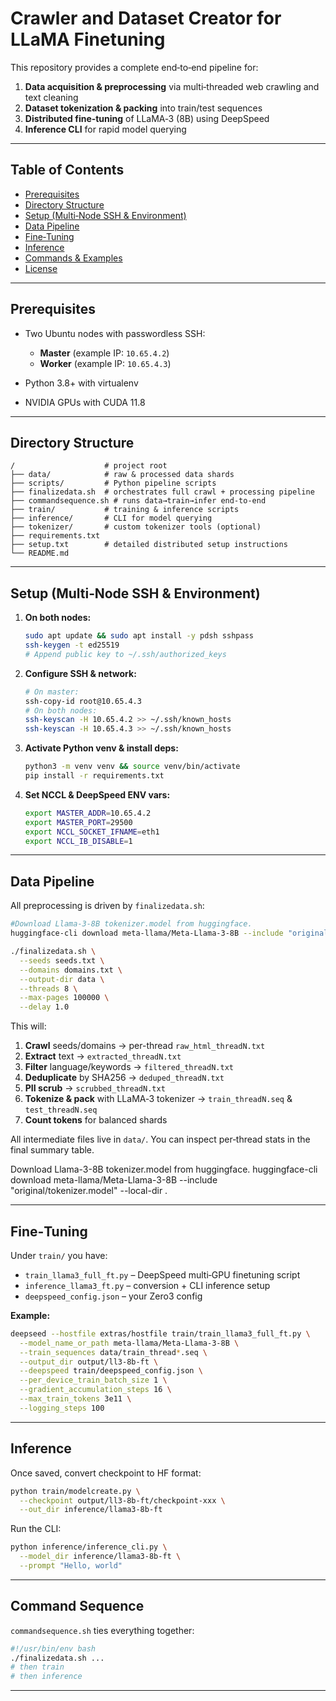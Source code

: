# Crawler and Dataset Creator for LLaMA Finetuning

This repository provides a complete end‑to‑end pipeline for:

1. **Data acquisition & preprocessing** via multi‑threaded web crawling and text cleaning
2. **Dataset tokenization & packing** into train/test sequences
3. **Distributed fine‑tuning** of LLaMA‑3 (8B) using DeepSpeed
4. **Inference CLI** for rapid model querying

---

## Table of Contents

* [Prerequisites](#prerequisites)
* [Directory Structure](#directory-structure)
* [Setup (Multi‑Node SSH & Environment)](#setup-multi-node-ssh--environment)
* [Data Pipeline](#data-pipeline)
* [Fine‑Tuning](#fine-tuning)
* [Inference](#inference)
* [Commands & Examples](#commands--examples)
* [License](#license)

---

## Prerequisites

* Two Ubuntu nodes with passwordless SSH:

  * **Master** (example IP: `10.65.4.2`)
  * **Worker** (example IP: `10.65.4.3`)
* Python 3.8+ with virtualenv
* NVIDIA GPUs with CUDA 11.8

---

## Directory Structure

```
/                    # project root
├── data/            # raw & processed data shards
├── scripts/         # Python pipeline scripts
├── finalizedata.sh  # orchestrates full crawl + processing pipeline
├── commandsequence.sh # runs data→train→infer end-to-end
├── train/           # training & inference scripts
├── inference/       # CLI for model querying
├── tokenizer/       # custom tokenizer tools (optional)
├── requirements.txt
├── setup.txt        # detailed distributed setup instructions
└── README.md
```

---

## Setup (Multi‑Node SSH & Environment)

1. **On both nodes:**

   ```bash
   sudo apt update && sudo apt install -y pdsh sshpass
   ssh-keygen -t ed25519
   # Append public key to ~/.ssh/authorized_keys
   ```
2. **Configure SSH & network:**

   ```bash
   # On master:
   ssh-copy-id root@10.65.4.3
   # On both nodes:
   ssh-keyscan -H 10.65.4.2 >> ~/.ssh/known_hosts
   ssh-keyscan -H 10.65.4.3 >> ~/.ssh/known_hosts
   ```
3. **Activate Python venv & install deps:**

   ```bash
   python3 -m venv venv && source venv/bin/activate
   pip install -r requirements.txt
   ```
4. **Set NCCL & DeepSpeed ENV vars:**

   ```bash
   export MASTER_ADDR=10.65.4.2
   export MASTER_PORT=29500
   export NCCL_SOCKET_IFNAME=eth1
   export NCCL_IB_DISABLE=1
   ```

---

## Data Pipeline

All preprocessing is driven by `finalizedata.sh`:

```bash
#Download Llama-3-8B tokenizer.model from huggingface.
huggingface-cli download meta-llama/Meta-Llama-3-8B --include "original/tokenizer.model" --local-dir .

./finalizedata.sh \
  --seeds seeds.txt \
  --domains domains.txt \
  --output-dir data \
  --threads 8 \
  --max-pages 100000 \
  --delay 1.0
```

This will:

1. **Crawl** seeds/domains → per-thread `raw_html_threadN.txt`
2. **Extract** text → `extracted_threadN.txt`
3. **Filter** language/keywords → `filtered_threadN.txt`
4. **Deduplicate** by SHA256 → `deduped_threadN.txt`
5. **PII scrub** → `scrubbed_threadN.txt`
6. **Tokenize & pack** with LLaMA‐3 tokenizer → `train_threadN.seq` & `test_threadN.seq`
7. **Count tokens** for balanced shards

All intermediate files live in `data/`. You can inspect per‐thread stats in the final summary table.

Download Llama-3-8B tokenizer.model from huggingface.
huggingface-cli download meta-llama/Meta-Llama-3-8B --include "original/tokenizer.model" --local-dir .

---

## Fine‑Tuning

Under `train/` you have:

* `train_llama3_full_ft.py` – DeepSpeed multi‑GPU finetuning script
* `inference_llama3_ft.py` – conversion + CLI inference setup
* `deepspeed_config.json` – your Zero3 config

**Example:**

```bash
deepseed --hostfile extras/hostfile train/train_llama3_full_ft.py \
  --model_name_or_path meta-llama/Meta-Llama-3-8B \
  --train_sequences data/train_thread*.seq \
  --output_dir output/ll3-8b-ft \
  --deepspeed train/deepspeed_config.json \
  --per_device_train_batch_size 1 \
  --gradient_accumulation_steps 16 \
  --max_train_tokens 3e11 \
  --logging_steps 100
```

---

## Inference

Once saved, convert checkpoint to HF format:

```bash
python train/modelcreate.py \
  --checkpoint output/ll3-8b-ft/checkpoint-xxx \
  --out_dir inference/llama3-8b-ft
```

Run the CLI:

```bash
python inference/inference_cli.py \
  --model_dir inference/llama3-8b-ft \
  --prompt "Hello, world"
```

---

## Command Sequence

`commandsequence.sh` ties everything together:

```bash
#!/usr/bin/env bash
./finalizedata.sh ...
# then train
# then inference
```

---
